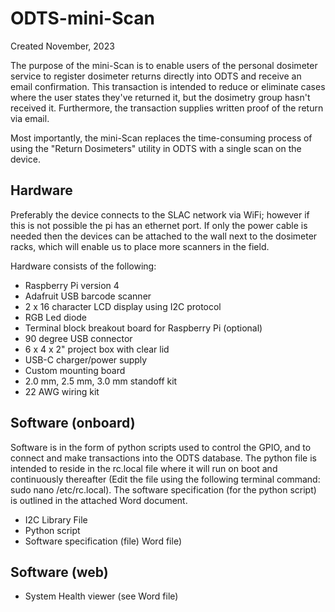 # ODTS-mini-Scan
Created November, 2023

The purpose of the mini-Scan is to enable users of the personal dosimeter service to register dosimeter returns directly into ODTS and receive an email confirmation.  This transaction is intended to reduce or eliminate cases where the user states they've returned it, but the dosimetry group hasn't received it.  Furthermore, the transaction supplies written proof of the return via email.

Most importantly, the mini-Scan replaces the time-consuming process of using the "Return Dosimeters" utility in ODTS with a single scan on the device.

## Hardware

Preferably the device connects to the SLAC network via WiFi; however if this is not possible the pi has an ethernet port.  If only the power cable is needed then the devices can be attached to the wall next to the dosimeter racks, which will enable us to place more scanners in the field.

Hardware consists of the following:
* Raspberry Pi version 4
* Adafruit USB barcode scanner
* 2 x 16 character LCD display using I2C protocol
* RGB Led diode
* Terminal block breakout board for Raspberry Pi (optional)
* 90 degree USB connector
* 6 x 4 x 2" project box with clear lid
* USB-C charger/power supply
* Custom mounting board
* 2.0 mm, 2.5 mm, 3.0 mm standoff kit
* 22 AWG wiring kit

## Software (onboard)

Software is in the form of python scripts used to control the GPIO, and to connect and make transactions into the ODTS database.  The python file is intended to reside in the rc.local file where it will run on boot and continuously thereafter (Edit the file using the following terminal command: sudo nano /etc/rc.local).  The software specification (for the python script) is outlined in the attached Word document.

* I2C Library File
* Python script
* Software specification (file) Word file)

## Software (web)
* System Health viewer (see Word file)
